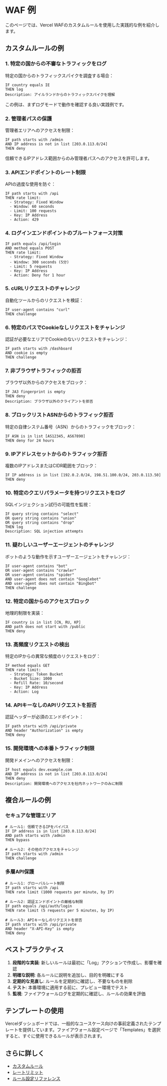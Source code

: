 # WAF 例

このページでは、Vercel WAFのカスタムルールを使用した実践的な例を紹介します。

## カスタムルールの例

### 1. 特定の国からの不審なトラフィックをログ

特定の国からのトラフィックスパイクを調査する場合：

```
IF country equals IE
THEN log
Description: アイルランドからのトラフィックスパイクを理解
```

この例は、まずログモードで動作を確認する良い実践例です。

### 2. 管理者パスの保護

管理者エリアへのアクセスを制限：

```
IF path starts with /admin
AND IP address is not in list [203.0.113.0/24]
THEN deny
```

信頼できるIPアドレス範囲からのみ管理者パスへのアクセスを許可します。

### 3. APIエンドポイントのレート制限

APIの過度な使用を防ぐ：

```
IF path starts with /api
THEN rate limit:
  - Strategy: Fixed Window
  - Window: 60 seconds
  - Limit: 100 requests
  - Key: IP Address
  - Action: 429
```

### 4. ログインエンドポイントのブルートフォース対策

```
IF path equals /api/login
AND method equals POST
THEN rate limit:
  - Strategy: Fixed Window
  - Window: 300 seconds (5分)
  - Limit: 5 requests
  - Key: IP Address
  - Action: Deny for 1 hour
```

### 5. cURLリクエストのチャレンジ

自動化ツールからのリクエストを検証：

```
IF user-agent contains "curl"
THEN challenge
```

### 6. 特定のパスでCookieなしリクエストをチャレンジ

認証が必要なエリアでCookieのないリクエストをチャレンジ：

```
IF path starts with /dashboard
AND cookie is empty
THEN challenge
```

### 7. 非ブラウザトラフィックの拒否

ブラウザ以外からのアクセスをブロック：

```
IF JA3 fingerprint is empty
THEN deny
Description: ブラウザ以外のクライアントを拒否
```

### 8. ブロックリストASNからのトラフィック拒否

特定の自律システム番号（ASN）からのトラフィックをブロック：

```
IF ASN is in list [AS12345, AS67890]
THEN deny for 24 hours
```

### 9. IPアドレスセットからのトラフィック拒否

複数のIPアドレスまたはCIDR範囲をブロック：

```
IF IP address is in list [192.0.2.0/24, 198.51.100.0/24, 203.0.113.50]
THEN deny
```

### 10. 特定のクエリパラメータを持つリクエストをログ

SQLインジェクション試行の可能性を監視：

```
IF query string contains "select"
OR query string contains "union"
OR query string contains "drop"
THEN log
Description: SQL injection attempts
```

### 11. 疑わしいユーザーエージェントのチャレンジ

ボットのような動作を示すユーザーエージェントをチャレンジ：

```
IF user-agent contains "bot"
OR user-agent contains "crawler"
OR user-agent contains "spider"
AND user-agent does not contain "Googlebot"
AND user-agent does not contain "Bingbot"
THEN challenge
```

### 12. 特定の国からのアクセスブロック

地理的制限を実装：

```
IF country is in list [CN, RU, KP]
AND path does not start with /public
THEN deny
```

### 13. 高頻度リクエストの検出

特定のIPからの異常な頻度のリクエストをログ：

```
IF method equals GET
THEN rate limit:
  - Strategy: Token Bucket
  - Bucket Size: 1000
  - Refill Rate: 10/second
  - Key: IP Address
  - Action: Log
```

### 14. APIキーなしのAPIリクエストを拒否

認証ヘッダーが必須のエンドポイント：

```
IF path starts with /api/private
AND header "Authorization" is empty
THEN deny
```

### 15. 開発環境への本番トラフィック制限

開発ドメインへのアクセスを制限：

```
IF host equals dev.example.com
AND IP address is not in list [203.0.113.0/24]
THEN deny
Description: 開発環境へのアクセスを社内ネットワークのみに制限
```

## 複合ルールの例

### セキュアな管理エリア

```
# ルール1: 信頼できるIPをバイパス
IF IP address is in list [203.0.113.0/24]
AND path starts with /admin
THEN bypass

# ルール2: その他のアクセスをチャレンジ
IF path starts with /admin
THEN challenge
```

### 多層API保護

```
# ルール1: グローバルレート制限
IF path starts with /api
THEN rate limit (1000 requests per minute, by IP)

# ルール2: 認証エンドポイントの厳格な制限
IF path equals /api/auth/login
THEN rate limit (5 requests per 5 minutes, by IP)

# ルール3: APIキーなしのリクエストを拒否
IF path starts with /api/private
AND header "X-API-Key" is empty
THEN deny
```

## ベストプラクティス

1. **段階的な実装**: 新しいルールは最初に「Log」アクションで作成し、影響を確認
2. **明確な説明**: 各ルールに説明を追加し、目的を明確にする
3. **定期的な見直し**: ルールを定期的に確認し、不要なものを削除
4. **テスト**: 本番環境に適用する前に、プレビュー環境でテスト
5. **監視**: ファイアウォールログを定期的に確認し、ルールの効果を評価

## テンプレートの使用

Vercelダッシュボードでは、一般的なユースケース向けの事前定義されたテンプレートを提供しています。ファイアウォール設定ページで「Templates」を選択すると、すぐに使用できるルールが表示されます。

## さらに詳しく

- [カスタムルール](/docs/security/vercel-waf/custom-rules)
- [レートリミット](/docs/security/vercel-waf/rate-limiting)
- [ルール設定リファレンス](/docs/security/vercel-waf/rule-configuration)
